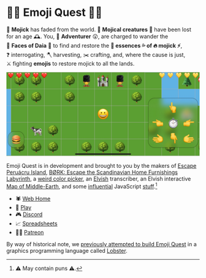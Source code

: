 # 🧙‍♀️ Emoji Quest 🧝‍♂️

<nobr>🌈 <b>Mojick</b></nobr> has faded from the world.
<nobr>🐉 <b>Mojical creatures</b> 🦄</nobr> have been lost for an <nobr>age 🕰</nobr>.
You, <nobr>😬 <b>Adventurer</b> 😲</nobr>, are charged to wander the
<nobr>🎲 <b>Faces of Daia</b> 🎲</nobr> to find and restore the
<nobr><b>💨 essences 💦 of 🔥 mojick ⚡️</b></nobr>,
<nobr>❓ interrogating</nobr>,
<nobr>🪓 harvesting</nobr>,
<nobr>✂️ crafting</nobr>, and,
where the cause is just,
<nobr>⚔️ fighting</nobr>
<b>emojis</b> to restore mojick to all the lands.

<img src="preview.jpg" alt="You, an emoji, standing before the gates of a
castle between a river and a forest (also emojis).">

Emoji Quest is in development and brought to you by the makers of [Escape
Peruácru Island][peruacru], [BØRK: Escape the Scandinavian Home Furnishings
Labyrinth][bork], a [weird color picker][color], an [Elvish][elvish]
transcriber, an Elvish interactive [Map of Middle-Earth][elfmap], and some
[influential][q] JavaScript [stuff][commonjs].[^puns]

- 🕷 [Web Home][web]
- 🧸 [Play][web]
- 🎮 [Discord][discord]
- 📈 [Spreadsheets][spreadsheets]
- 🧛‍♂️ [Patreon][patreon]

By way of historical note, we [previously attempted to build <nobr>Emoji
Quest</nobr>][lobsterquest] in a graphics programming language called
[Lobster][lobster].

[^puns]: ⚠️&nbsp;May contain puns&nbsp;⚠️.

[peruacru]: https://peruacru.then.land
[bork]: http://børk.com
[color]: http://color.codi.sh
[elvish]: https://tengwar.3rin.gs
[elfmap]: http://3rin.gs
[q]: https://www.npmjs.com/package/q
[commonjs]: http://wiki.commonjs.org/wiki/Modules/1.1
[lobsterquest]: https://github.com/borkshop/lobsterquest
[lobster]: http://strlen.com/lobster/
[discord]: https://discordapp.com/channels/692076552514699426/692076553017884723
[spreadsheets]: https://docs.google.com/spreadsheets/d/1U8JJM-g7Br0ePrjH7kg7tJ3N2eb0Mab2y5GDiJo1Tx8/edit#gid=97282066
[web]: https://github.com/borkshop/emojiquest.app
[patreon]: https://www.patreon.com/kriskowal
